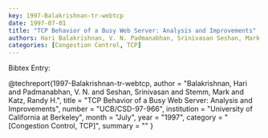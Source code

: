 ```yaml
---
key: 1997-Balakrishnan-tr-webtcp
date: 1997-07-01
title: "TCP Behavior of a Busy Web Server: Analysis and Improvements"
authors: Hari Balakrishnan, V. N. Padmanabhan, Srinivasan Seshan, Mark Stemm and Randy H. Katz
categories: [Congestion Control, TCP]
---
```


Bibtex Entry:

@techreport{1997-Balakrishnan-tr-webtcp,
    author = "Balakrishnan, Hari and Padmanabhan, V. N. and Seshan, Srinivasan and Stemm, Mark and Katz, Randy H.",
    title = "TCP Behavior of a Busy Web Server: Analysis and Improvements",
    number = "UCB/CSD-97-966",
    institution = "University of California at Berkeley",
    month = "July",
    year = "1997",
    category = "[Congestion Control, TCP]",
    summary = ""
}

